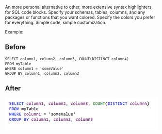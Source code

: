 An more personal alternative to other, more extensive syntax highlighters, for SQL code blocks. Specify your schemas, tables, columns, and any packages or functions that you want colored. Specify the colors you prefer for everything. Simple code, simple customization. 


Example: 

## Before

```
SELECT column1, column2, column3, COUNT(DISTINCT column4)  
FROM myTable 
WHERE column1 = 'someValue' 
GROUP BY column1, column2, column3    
```

## After

![Image of Highlighted Code Block](./ExampleOfHighlighting.png)
